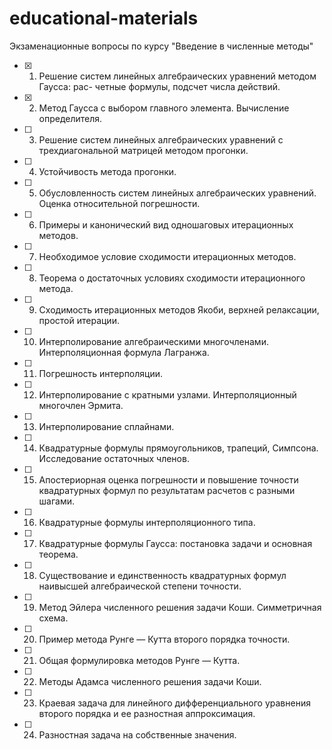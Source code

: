 # educational-materials

Экзаменационные вопросы по курсу "Введение в численные методы"

- [x] 1. Решение систем линейных алгебраических уравнений методом Гаусса: рас-
четные формулы, подсчет числа действий.
- [x] 2. Метод Гаусса с выбором главного элемента. Вычисление определителя.
- [ ] 3. Решение систем линейных алгебраических уравнений с трехдиагональной матрицей методом прогонки.
- [ ] 4. Устойчивость метода прогонки.
- [ ] 5. Обусловленность систем линейных алгебраических уравнений. Оценка относительной погрешности.
- [ ] 6. Примеры и канонический вид одношаговых итерационных методов.
- [ ] 7. Необходимое условие сходимости итерационных методов.
- [ ] 8. Теорема о достаточных условиях сходимости итерационного метода.
- [ ] 9. Сходимость итерационных методов Якоби, верхней релаксации, простой итерации.
- [ ] 10. Интерполирование алгебраическими многочленами. Интерполяционная формула Лагранжа.
- [ ] 11. Погрешность интерполяции.
- [ ] 12. Интерполирование с кратными узлами. Интерполяционный многочлен Эрмита.
- [ ] 13. Интерполирование сплайнами.
- [ ] 14. Квадратурные формулы прямоугольников, трапеций, Симпсона. Исследование остаточных членов.
- [ ] 15. Апостериорная оценка погрешности и повышение точности квадратурных формул по результатам расчетов с разными шагами.
- [ ] 16. Квадратурные формулы интерполяционного типа.
- [ ] 17. Квадратурные формулы Гаусса: постановка задачи и основная теорема.
- [ ] 18. Существование и единственность квадратурных формул наивысшей алгебраической степени точности.
- [ ] 19. Метод Эйлера численного решения задачи Коши. Симметричная схема.
- [ ] 20. Пример метода Рунге — Кутта второго порядка точности.
- [ ] 21. Общая формулировка методов Рунге — Кутта.
- [ ] 22. Методы Адамса численного решения задачи Коши.
- [ ] 23. Краевая задача для линейного дифференциального уравнения второго порядка и ее разностная аппроксимация.
- [ ] 24. Разностная задача на собственные значения.